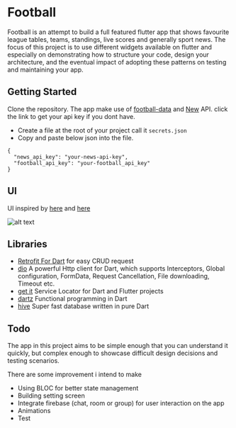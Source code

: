 # Football

Football is an attempt to build a full featured flutter app that shows favourite league tables, teams, standings, live scores and generally sport news.
The focus of this project is to use different widgets available on flutter and especially on demonstrating how to structure your code, design your architecture,
and the eventual impact of adopting these patterns on testing and maintaining your app.

## Getting Started

Clone the repository. The app make use of [football-data](https://www.football-data.org/) and [New](https://newsapi.org/) API. click the link to get your api key if you dont have.
- Create a file at the root of your project call it `secrets.json`
- Copy and paste below json into the file.

```
{
  "news_api_key": "your-news-api-key",
  "football_api_key": "your-football_api_key"
}
```

## UI
UI inspired by [here](https://www.uplabs.com/posts/profile-light-mode-and-dark-mode) and [here](https://www.uplabs.com/posts/sport-news-app-564029c3-8787-4417-87b8-9047a58b29b4)

![alt text]()

## Libraries

- [Retrofit For Dart](https://pub.dev/packages/retrofit) for easy CRUD request
- [dio](https://github.com/flutterchina/dio/) A powerful Http client for Dart, which supports Interceptors, Global configuration, FormData, Request Cancellation, File downloading, Timeout etc.
- [get it](https://pub.dev/packages/get_it) Service Locator for Dart and Flutter projects
- [dartz](https://pub.dev/packages/dartz) Functional programming in Dart
- [hive](https://docs.hivedb.dev/#/README) Super fast database written in pure Dart

## Todo

The app in this project aims to be simple enough that you can understand it quickly, but complex enough to showcase difficult design decisions and testing scenarios.

There are some improvement i intend to make
- Using BLOC for better state management
- Building setting screen
- Integrate firebase (chat, room or group) for user interaction on the app
- Animations
- Test
